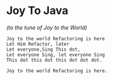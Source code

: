 # Joy To Java
*(to the tune of Joy to the World)*
```
Joy to the world Refactoring is here
Let Him Refactor, later
Let everyone,Sing This dot,
Let everyone Sing, let everyone Sing
This dot this dot this dot dot dot.

Joy to the world Refactoring is here.
```

